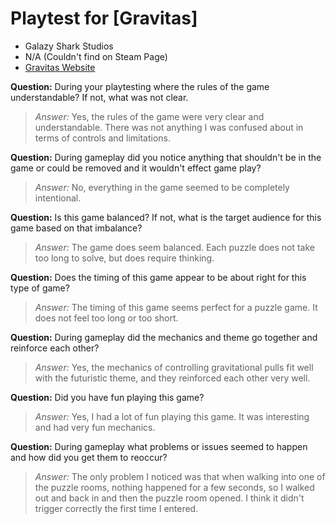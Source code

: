 # Playtest for [Gravitas]

* Galazy Shark Studios
* N/A (Couldn't find on Steam Page)
* [Gravitas Website](https://store.steampowered.com/app/1067310/Gravitas/)

**Question:** During your playtesting where the rules of the game understandable? If not, what was not clear.
> _Answer:_ Yes, the rules of the game were very clear and understandable. There was not anything I was confused about in terms of controls and limitations.

**Question:** During gameplay did you notice anything that shouldn't be in the game or could be removed and it wouldn't effect game play?
> _Answer:_ No, everything in the game seemed to be completely intentional.

**Question:** Is this game balanced? If not, what is the target audience for this game based on that imbalance?
> _Answer:_ The game does seem balanced. Each puzzle does not take too long to solve, but does require thinking.

**Question:** Does the timing of this game appear to be about right for this type of game?
> _Answer:_ The timing of this game seems perfect for a puzzle game. It does not feel too long or too short.

**Question:** During gameplay did the mechanics and theme go together and reinforce each other?
> _Answer:_ Yes, the mechanics of controlling gravitational pulls fit well with the futuristic theme, and they reinforced each other very well.

**Question:** Did you have fun playing this game?
> _Answer:_ Yes, I had a lot of fun playing this game. It was interesting and had very fun mechanics.

**Question:** During gameplay what problems or issues seemed to happen and how did you get them to reoccur?
> _Answer:_ The only problem I noticed was that when walking into one of the puzzle rooms, nothing happened for a few seconds, so I walked out and back in and then the puzzle room opened. I think it didn't trigger correctly the first time I entered.
